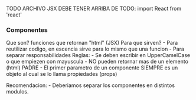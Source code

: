TODO ARCHIVO JSX DEBE TENER ARRIBA DE TODO:
    import React from 'react'

### Componentes
Que son?  funciones que retornan "html" (JSX)
Para que sirven?
    - Para reutilizar codigo, en escencia sirve para lo mismo que una funcion
    - Para separar responsabilidades
Reglas:
    - Se deben escribir en UpperCamelCase o que empiezen con mayuscula
    - NO pueden retornar mas de un elemento (html) PADRE
    - El primer parametro de un componente SIEMPRE es un objeto al cual se lo llama propiedades (props)

Recomendacion:
    - Deberiamos separar los componentes en distintos modulos.